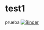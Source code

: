# test1
prueba
[![Binder](https://mybinder.org/badge_logo.svg)](https://mybinder.org/v2/gh/GERA-group/test1/main?filepath=test.ipynb)
